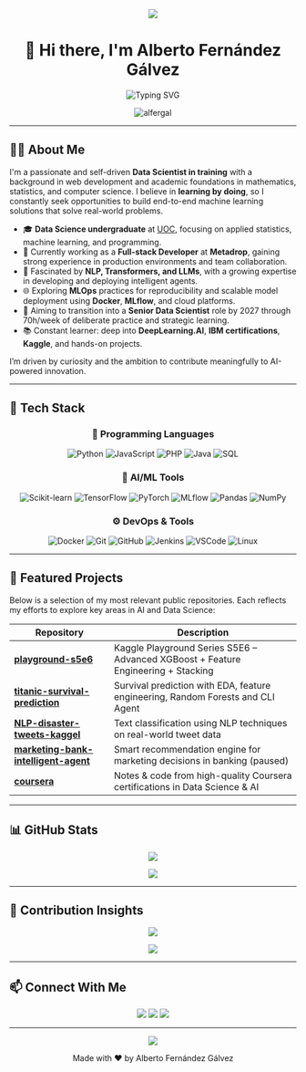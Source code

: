 <!-- HEADER IMAGE -->
<p align="center">
  <img src="https://capsule-render.vercel.app/api?type=waving&color=0e75b6&height=200&section=header&text=Hi%20there,%20I'm%20Alberto%20Fernández%20Gálvez!&fontSize=40&fontColor=ffffff&animation=fadeIn"/>
</p>

<h1 align="center">👋 Hi there, I'm Alberto Fernández Gálvez</h1>

<p align="center">
  <img src="https://readme-typing-svg.herokuapp.com?font=Fira+Code&duration=3000&pause=1000&center=true&vCenter=true&width=435&lines=Aspiring+Data+Scientist;Machine+Learning+%7C+AI+%7C+NLP+%7C+LLMs;Kaggle+Competitor+%7C+Full-time+Learner" alt="Typing SVG" />
</p>

<p align="center">
  <img src="https://komarev.com/ghpvc/?username=alfergal&label=Profile%20views&color=0e75b6&style=flat" alt="alfergal" />
</p>

---

## 👨‍💻 About Me

I'm a passionate and self-driven **Data Scientist in training** with a background in web development and academic foundations in mathematics, statistics, and computer science. I believe in **learning by doing**, so I constantly seek opportunities to build end-to-end machine learning solutions that solve real-world problems.

- 🎓 **Data Science undergraduate** at [UOC](https://www.uoc.edu/), focusing on applied statistics, machine learning, and programming.
- 💼 Currently working as a **Full-stack Developer** at **Metadrop**, gaining strong experience in production environments and team collaboration.
- 🤖 Fascinated by **NLP, Transformers, and LLMs**, with a growing expertise in developing and deploying intelligent agents.
- 🌐 Exploring **MLOps** practices for reproducibility and scalable model deployment using **Docker**, **MLflow**, and cloud platforms.
- 🎯 Aiming to transition into a **Senior Data Scientist** role by 2027 through 70h/week of deliberate practice and strategic learning.
- 📚 Constant learner: deep into **DeepLearning.AI**, **IBM certifications**, **Kaggle**, and hands-on projects.

I’m driven by curiosity and the ambition to contribute meaningfully to AI-powered innovation.

---

## 🔨 Tech Stack

<div align="center">

### 🧾 Programming Languages

![Python](https://img.shields.io/badge/-Python-000?&logo=python)
![JavaScript](https://img.shields.io/badge/-JavaScript-000?&logo=javascript)
![PHP](https://img.shields.io/badge/-PHP-000?&logo=php)
![Java](https://img.shields.io/badge/-Java-000?&logo=java)
![SQL](https://img.shields.io/badge/-SQL-000?&logo=mysql)

### 🧠 AI/ML Tools

![Scikit-learn](https://img.shields.io/badge/-Sklearn-000?&logo=scikit-learn)
![TensorFlow](https://img.shields.io/badge/-TensorFlow-000?&logo=tensorflow)
![PyTorch](https://img.shields.io/badge/-PyTorch-000?&logo=pytorch)
![MLflow](https://img.shields.io/badge/-MLflow-000)
![Pandas](https://img.shields.io/badge/-Pandas-000?&logo=pandas)
![NumPy](https://img.shields.io/badge/-NumPy-000?&logo=numpy)

### ⚙️ DevOps & Tools

![Docker](https://img.shields.io/badge/-Docker-000?&logo=docker)
![Git](https://img.shields.io/badge/-Git-000?&logo=git)
![GitHub](https://img.shields.io/badge/-GitHub-000?&logo=github)
![Jenkins](https://img.shields.io/badge/-Jenkins-000?&logo=jenkins)
![VSCode](https://img.shields.io/badge/-VSCode-000?&logo=visualstudiocode)
![Linux](https://img.shields.io/badge/-Linux-000?&logo=linux)

</div>

---

## 📂 Featured Projects

Below is a selection of my most relevant public repositories. Each reflects my efforts to explore key areas in AI and Data Science:

| Repository | Description |
|------------|-------------|
| [**playground-s5e6**](https://github.com/alfergal/playground-s5e6) | Kaggle Playground Series S5E6 – Advanced XGBoost + Feature Engineering + Stacking |
| [**titanic-survival-prediction**](https://github.com/alfergal/titanic-survival-prediction) | Survival prediction with EDA, feature engineering, Random Forests and CLI Agent |
| [**NLP-disaster-tweets-kaggel**](https://github.com/alfergal/NLP-disaster-tweets-kaggel) | Text classification using NLP techniques on real-world tweet data |
| [**marketing-bank-intelligent-agent**](https://github.com/alfergal/marketing-bank-intelligent-agent) | Smart recommendation engine for marketing decisions in banking (paused) |
| [**coursera**](https://github.com/alfergal/coursera) | Notes & code from high-quality Coursera certifications in Data Science & AI |

---

## 📊 GitHub Stats

<p align="center">
  <img src="https://github-readme-stats.vercel.app/api?username=alfergal&show_icons=true&theme=dark" />
</p>

<p align="center">
  <img src="https://github-readme-stats.vercel.app/api/top-langs/?username=alfergal&layout=compact&theme=dark" />
</p>

---

## 🧠 Contribution Insights

<p align="center">
  <img src="https://github-readme-activity-graph.vercel.app/graph?username=alfergal&theme=github-compact" />
</p>

<p align="center">
  <img src="https://github-profile-trophy.vercel.app/?username=alfergal&theme=darkhub&no-frame=true" />
</p>

---

## 📫 Connect With Me

<p align="center">
  <a href="https://www.linkedin.com/in/alberto-fernandez-galvez/"><img src="https://img.shields.io/badge/LinkedIn-Alberto%20Fernández-blue?logo=linkedin" /></a>
  <a href="https://github.com/alfergal"><img src="https://img.shields.io/badge/GitHub-alfergal-black?logo=github" /></a>
  <a href="mailto:albertofer1997@gmail.com"><img src="https://img.shields.io/badge/Gmail-albertofer1997@gmail.com-red?logo=gmail" /></a>
</p>

---

<!-- FOOTER IMAGE -->
<p align="center">
  <img src="https://capsule-render.vercel.app/api?type=waving&color=0e75b6&height=120&section=footer"/>
</p>

<p align="center">Made with ❤️ by Alberto Fernández Gálvez</p>
